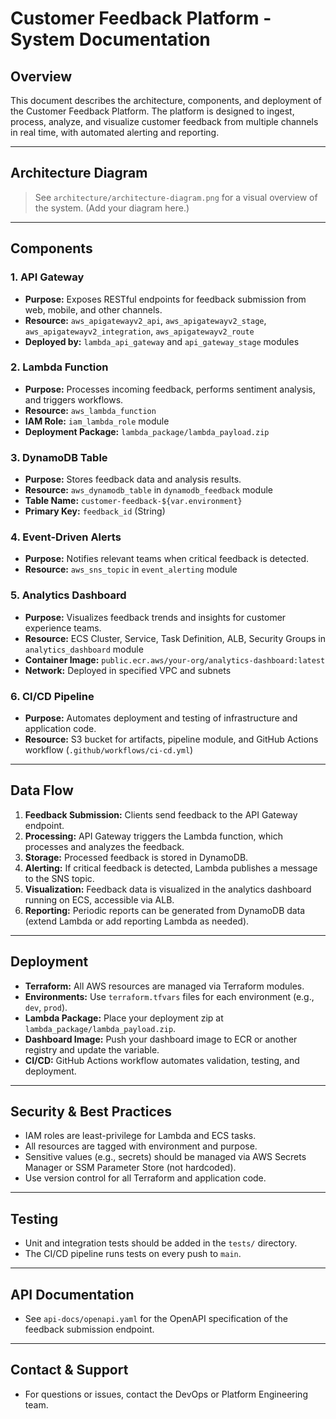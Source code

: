 # Customer Feedback Platform - System Documentation

## Overview
This document describes the architecture, components, and deployment of the Customer Feedback Platform. The platform is designed to ingest, process, analyze, and visualize customer feedback from multiple channels in real time, with automated alerting and reporting.

---

## Architecture Diagram
 
> See `architecture/architecture-diagram.png` for a visual overview of the system. (Add your diagram here.)

---

## Components

### 1. API Gateway
- **Purpose:** Exposes RESTful endpoints for feedback submission from web, mobile, and other channels.
- **Resource:** `aws_apigatewayv2_api`, `aws_apigatewayv2_stage`, `aws_apigatewayv2_integration`, `aws_apigatewayv2_route`
- **Deployed by:** `lambda_api_gateway` and `api_gateway_stage` modules

### 2. Lambda Function
- **Purpose:** Processes incoming feedback, performs sentiment analysis, and triggers workflows.
- **Resource:** `aws_lambda_function`
- **IAM Role:** `iam_lambda_role` module
- **Deployment Package:** `lambda_package/lambda_payload.zip`

### 3. DynamoDB Table
- **Purpose:** Stores feedback data and analysis results.
- **Resource:** `aws_dynamodb_table` in `dynamodb_feedback` module
- **Table Name:** `customer-feedback-${var.environment}`
- **Primary Key:** `feedback_id` (String)

### 4. Event-Driven Alerts
- **Purpose:** Notifies relevant teams when critical feedback is detected.
- **Resource:** `aws_sns_topic` in `event_alerting` module

### 5. Analytics Dashboard
- **Purpose:** Visualizes feedback trends and insights for customer experience teams.
- **Resource:** ECS Cluster, Service, Task Definition, ALB, Security Groups in `analytics_dashboard` module
- **Container Image:** `public.ecr.aws/your-org/analytics-dashboard:latest`
- **Network:** Deployed in specified VPC and subnets

### 6. CI/CD Pipeline
- **Purpose:** Automates deployment and testing of infrastructure and application code.
- **Resource:** S3 bucket for artifacts, pipeline module, and GitHub Actions workflow (`.github/workflows/ci-cd.yml`)

---

## Data Flow
1. **Feedback Submission:** Clients send feedback to the API Gateway endpoint.
2. **Processing:** API Gateway triggers the Lambda function, which processes and analyzes the feedback.
3. **Storage:** Processed feedback is stored in DynamoDB.
4. **Alerting:** If critical feedback is detected, Lambda publishes a message to the SNS topic.
5. **Visualization:** Feedback data is visualized in the analytics dashboard running on ECS, accessible via ALB.
6. **Reporting:** Periodic reports can be generated from DynamoDB data (extend Lambda or add reporting Lambda as needed).

---

## Deployment
- **Terraform:** All AWS resources are managed via Terraform modules.
- **Environments:** Use `terraform.tfvars` files for each environment (e.g., `dev`, `prod`).
- **Lambda Package:** Place your deployment zip at `lambda_package/lambda_payload.zip`.
- **Dashboard Image:** Push your dashboard image to ECR or another registry and update the variable.
- **CI/CD:** GitHub Actions workflow automates validation, testing, and deployment.

---

## Security & Best Practices
- IAM roles are least-privilege for Lambda and ECS tasks.
- All resources are tagged with environment and purpose.
- Sensitive values (e.g., secrets) should be managed via AWS Secrets Manager or SSM Parameter Store (not hardcoded).
- Use version control for all Terraform and application code.

---

## Testing
- Unit and integration tests should be added in the `tests/` directory.
- The CI/CD pipeline runs tests on every push to `main`.

---

## API Documentation
- See `api-docs/openapi.yaml` for the OpenAPI specification of the feedback submission endpoint.

---

## Contact & Support
- For questions or issues, contact the DevOps or Platform Engineering team.
